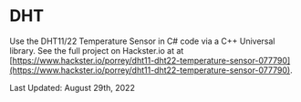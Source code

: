 # DHT
Use the DHT11/22 Temperature Sensor in C# code via a C++ Universal library. See the full project on Hackster.io at at [https://www.hackster.io/porrey/dht11-dht22-temperature-sensor-077790](https://www.hackster.io/porrey/dht11-dht22-temperature-sensor-077790).

Last Updated: August 29th, 2022
